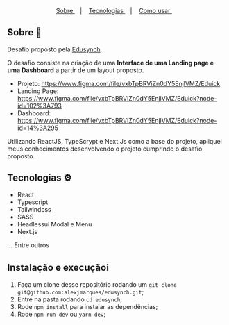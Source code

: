 <p align="center">
	<a href="#sobre"> Sobre </a>&nbsp;&nbsp;&nbsp;|&nbsp;&nbsp;&nbsp;
  <a href="#tec"> Tecnologias </a>&nbsp;&nbsp;&nbsp;|&nbsp;&nbsp;&nbsp;
  <a href="#run"> Como usar </a>&nbsp;&nbsp;&nbsp;
</p>

## Sobre 🚀 <a name="sobre" />

Desafio proposto pela [Edusynch](https://edusynch.com/).

O desafio consiste na criação de uma **Interface de uma Landing page e uma Dashboard** a partir de um layout proposto. 

- Projeto: https://www.figma.com/file/vxbTpBRViZn0dY5EnjlVMZ/Eduick
- Landing Page: https://www.figma.com/file/vxbTpBRViZn0dY5EnjlVMZ/Eduick?node-id=102%3A793
- Dashboard: https://www.figma.com/file/vxbTpBRViZn0dY5EnjlVMZ/Eduick?node-id=14%3A295

Utilizando ReactJS, TypeScrypt e Next.Js como a base do projeto, apliquei meus conhecimentos desenvolvendo o projeto cumprindo o desafio proposto.

## Tecnologias ​⚙ ​<a name="tec" />

- React
- Typescript
- Tailwindcss
- SASS
- Headlessui Modal e Menu
- Next.js


... Entre outros

## Instalação e execução ​ℹ️ ​<a name="run" />

1. Faça um clone desse repositório rodando um `git clone git@github.com:alexjmarques/edusynch.git`;
2. Entre na pasta rodando `cd edusynch`;
3. Rode `npm install` para instalar as dependências;
4. Rode `npm run dev` ou `yarn dev`;
